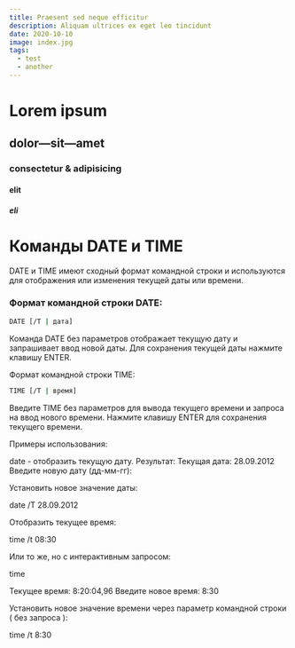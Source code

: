 ```yaml
---
title: Praesent sed neque efficitur
description: Aliquam ultrices ex eget leo tincidunt
date: 2020-10-10
image: index.jpg
tags:
  - test
  - another
---
```


# Lorem ipsum

## dolor—sit—amet

### consectetur &amp; adipisicing

#### elit

##### eli

# Команды DATE и TIME

DATE и TIME имеют сходный формат командной строки и используются для отображения или изменения текущей даты или времени.

### Формат командной строки DATE:

```bash
DATE [/T | дата]
```

Команда DATE без параметров отображает текущую дату и запрашивает ввод новой даты. Для сохранения текущей даты нажмите клавишу ENTER.

Формат командной строки TIME:

```bash
TIME [/T | время]
```

Введите TIME без параметров для вывода текущего времени и запроса на ввод нового времени. Нажмите клавишу ENTER для сохранения текущего времени.

Примеры использования:

date - отобразить текущую дату. Результат:
Текущая дата: 28.09.2012
Введите новую дату (дд-мм-гг):

Установить новое значение даты:

date /T 28.09.2012

Отобразить текущее время:

time /t
08:30

Или то же, но с интерактивным запросом:

time

Текущее время: 8:20:04,96
Введите новое время: 8:30

Установить новое значение времени через параметр командной строки ( без запроса ):

time /t 8:30
